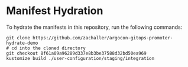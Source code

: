 # Manifest Hydration

To hydrate the manifests in this repository, run the following commands:

```shell
git clone https://github.com/zachaller/argocon-gitops-promoter-hydrate-demo
# cd into the cloned directory
git checkout 8f61a09a96289d337e8b3be37588d32bd50ea969
kustomize build ./user-configuration/staging/integration
```
